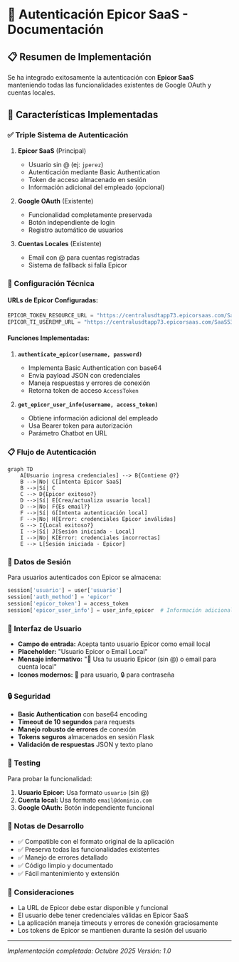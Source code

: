 # 🔐 Autenticación Epicor SaaS - Documentación

## 📋 Resumen de Implementación

Se ha integrado exitosamente la autenticación con **Epicor SaaS** manteniendo todas las funcionalidades existentes de Google OAuth y cuentas locales.

## 🚀 Características Implementadas

### ✅ Triple Sistema de Autenticación

1. **Epicor SaaS** (Principal)
   - Usuario sin @ (ej: `jperez`)
   - Autenticación mediante Basic Authentication
   - Token de acceso almacenado en sesión
   - Información adicional del empleado (opcional)

2. **Google OAuth** (Existente)
   - Funcionalidad completamente preservada
   - Botón independiente de login
   - Registro automático de usuarios

3. **Cuentas Locales** (Existente)
   - Email con @ para cuentas registradas
   - Sistema de fallback si falla Epicor

### 🔧 Configuración Técnica

#### URLs de Epicor Configuradas:
```python
EPICOR_TOKEN_RESOURCE_URL = "https://centralusdtapp73.epicorsaas.com/SaaS5333/TokenResource.svc/"
EPICOR_TI_USEREMP_URL = "https://centralusdtapp73.epicorsaas.com/SaaS5333/api/v2/odata/SaaS5333/Erp.BO.UserFileSvc/UserFiles"
```

#### Funciones Implementadas:

1. **`authenticate_epicor(username, password)`**
   - Implementa Basic Authentication con base64
   - Envía payload JSON con credenciales
   - Maneja respuestas y errores de conexión
   - Retorna token de acceso `AccessToken`

2. **`get_epicor_user_info(username, access_token)`**
   - Obtiene información adicional del empleado
   - Usa Bearer token para autorización
   - Parámetro Chatbot en URL

### 📋 Flujo de Autenticación

```mermaid
graph TD
    A[Usuario ingresa credenciales] --> B{Contiene @?}
    B -->|No| C[Intenta Epicor SaaS]
    B -->|Sí| C
    C --> D{Epicor exitoso?}
    D -->|Sí| E[Crea/actualiza usuario local]
    D -->|No| F{Es email?}
    F -->|Sí| G[Intenta autenticación local]
    F -->|No| H[Error: credenciales Epicor inválidas]
    G --> I{Local exitoso?}
    I -->|Sí| J[Sesión iniciada - Local]
    I -->|No| K[Error: credenciales incorrectas]
    E --> L[Sesión iniciada - Epicor]
```

### 💾 Datos de Sesión

Para usuarios autenticados con Epicor se almacena:
```python
session['usuario'] = user['usuario']
session['auth_method'] = 'epicor'
session['epicor_token'] = access_token
session['epicor_user_info'] = user_info_epicor  # Información adicional
```

### 🎨 Interfaz de Usuario

- **Campo de entrada:** Acepta tanto usuario Epicor como email local
- **Placeholder:** "Usuario Epicor o Email Local"
- **Mensaje informativo:** "🔐 Usa tu usuario Epicor (sin @) o email para cuenta local"
- **Iconos modernos:** 👤 para usuario, 🔒 para contraseña

### 🔒 Seguridad

- **Basic Authentication** con base64 encoding
- **Timeout de 10 segundos** para requests
- **Manejo robusto de errores** de conexión
- **Tokens seguros** almacenados en sesión Flask
- **Validación de respuestas** JSON y texto plano

### 🧪 Testing

Para probar la funcionalidad:

1. **Usuario Epicor:** Usa formato `usuario` (sin @)
2. **Cuenta local:** Usa formato `email@dominio.com`
3. **Google OAuth:** Botón independiente funcional

### 📝 Notas de Desarrollo

- ✅ Compatible con el formato original de la aplicación
- ✅ Preserva todas las funcionalidades existentes
- ✅ Manejo de errores detallado
- ✅ Código limpio y documentado
- ✅ Fácil mantenimiento y extensión

### 🚨 Consideraciones

- La URL de Epicor debe estar disponible y funcional
- El usuario debe tener credenciales válidas en Epicor SaaS
- La aplicación maneja timeouts y errores de conexión graciosamente
- Los tokens de Epicor se mantienen durante la sesión del usuario

---
*Implementación completada: Octubre 2025*
*Versión: 1.0*